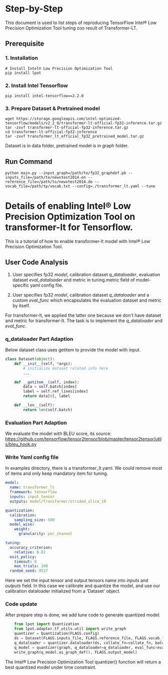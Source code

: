 Step-by-Step
============

This document is used to list steps of reproducing TensorFlow Intel® Low Precision Optimization Tool tuning zoo result of Transformer-LT.

## Prerequisite

### 1. Installation
```Shell
# Install Intel® Low Precision Optimization Tool
pip install lpot
```

### 2. Install Intel Tensorflow
```Shell
pip install intel-tensorflow==2.2.0
```

### 3. Prepare Dataset & Pretrained model

```Shell
wget https://storage.googleapis.com/intel-optimized-tensorflow/models/v2_2_0/transformer-lt-official-fp32-inference.tar.gz
tar -zxvf transformer-lt-official-fp32-inference.tar.gz
cd transformer-lt-official-fp32-inference
tar -zxvf transformer_lt_official_fp32_pretrained_model.tar.gz
```

Dataset is in data folder, pretrained model is in graph folder.

## Run Command

```Shell
python main.py --input_graph=/path/to/fp32_graphdef.pb --inputs_file=/path/to/newstest2014.en --reference_file=/path/to/newstest2014.de --vocab_file=/path/tp/vocab.txt --config=./transformer_lt.yaml --tune
```

Details of enabling Intel® Low Precision Optimization Tool on transformer-lt for Tensorflow.
=========================

This is a tutorial of how to enable transformer-lt model with Intel® Low Precision Optimization Tool.
## User Code Analysis
1. User specifies fp32 *model*, calibration dataset *q_dataloader*, evaluation dataset *eval_dataloader* and metric in tuning.metric field of model-specific yaml config file.

2. User specifies fp32 *model*, calibration dataset *q_dataloader* and a custom *eval_func* which encapsulates the evaluation dataset and metric by itself.

For transformer-lt, we applied the latter one because we don't have dataset and metric for transformer-lt. The task is to implement the *q_dataloader* and *eval_func*.


### q_dataloader Part Adaption
Below dataset class uses getitem to provide the model with input.

```python
class Dataset(object):
    def __init__(self, *args):
        # initialize dataset related info here
        ...

    def __getitem__(self, index):
        data = self.batch[index]
        label = self.ref_lines[index]
        return data[0], label

    def __len__(self):
        return len(self.batch)
```

### Evaluation Part Adaption
We evaluate the model with BLEU score, its source: https://github.com/tensorflow/tensor2tensor/blob/master/tensor2tensor/utils/bleu_hook.py

### Write Yaml config file
In examples directory, there is a transformer_lt.yaml. We could remove most of items and only keep mandatory item for tuning.

```yaml
model:
  name: transformer_lt
  framework: tensorflow
  inputs: input_tensor
  outputs: model/Transformer/strided_slice_19

quantization:
  calibration:
    sampling_size: 500
  model_wise:
    weight:
      granularity: per_channel

tuning:
  accuracy_criterion:
    relative: 0.01
  exit_policy:
    timeout: 0
    max_trials: 100
  random_seed: 9527
```

Here we set the input tensor and output tensors name into *inputs* and *outputs* field.
In this case we calibrate and quantize the model, and use our calibration dataloader initialized from a 'Dataset' object.

### Code update
After prepare step is done, we add tune code to generate quantized model.

```python
    from lpot import Quantization
    from lpot.adaptor.tf_utils.util import write_graph
    quantizer = Quantization(FLAGS.config)
    ds = Dataset(FLAGS.inputs_file, FLAGS.reference_file, FLAGS.vocab_file)
    q_dataloader = quantizer.dataloader(ds, collate_fn=collate_fn, batch_size=FLAGS.batch_size)
    q_model = quantizer(graph, q_dataloader=q_dataloader, eval_func=eval_func)
    write_graph(q_model.as_graph_def(), FLAGS.output_model)
```

The Intel® Low Precision Optimization Tool quantizer() function will return a best quantized model under time constraint.

